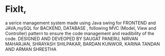 # FixIt, 
a serice management system made using Java swing for FRONTEND and JAVA,mySQL for BACKEND, DATABASE
, following MVC (Model, View and Controller) pattern to ensure the code management and readibility of the code.
DESIGNED AND DEVEOPED BY SAUGAT PANERU, NIRVAN MAHARJAN, SHRAYASH SHILPAKAR, BARDAN KUNWOR, KARINA TANDAN AND ARMAN SHRESTHA
